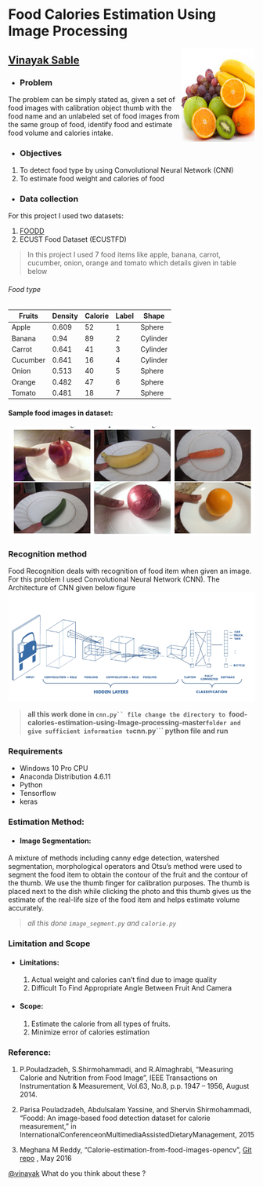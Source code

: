 
# Food Calories Estimation Using Image Processing
<img src="1.jpg" alt="python" width="150" height="190" align="right">

## [Vinayak Sable](https://www.linkedin.com/in/vinayak-sable-675502131) 

+ ###  Problem
 The problem can be simply stated as, given a set of food images with calibration object thumb with the food name and an unlabeled set of food images from the same group of food, identify food and estimate food volume and calories intake.
+ ### Objectives
 1.	To detect food type by using Convolutional Neural Network (CNN)
 2.	To estimate food weight and calories of food

+ ### Data collection
For this project I used two datasets:
1. [FOODD](http://www.site.uottawa.ca/~shervin/food/)
2. ECUST Food Dataset (ECUSTFD)
  >In this project I used 7 food items like apple, banana, carrot, cucumber, onion, orange and tomato which details given in table below
  ###### Food type

| Fruits  | Density |	Calorie| Label |	Shape   |
|---------|---------|--------|-------|---------|
| Apple   | 0.609   | 52     | 1     | Sphere  | 
| Banana  |	0.94    |	89     |	2     |	Cylinder|
| Carrot  |	0.641   |	41     | 3     | Cylinder|
| Cucumber|	0.641   | 16    	| 4     |	Cylinder|
| Onion   | 0.513   |	40     |	5     |	Sphere  |
| Orange 	| 0.482   |	47     |	6     |	Sphere  |
| Tomato 	| 0.481   | 18     |	7     |	Sphere  |
#### Sample food images in dataset:

<img src="2.PNG" alt="python" width="615" height="224" align="centre">


### Recognition method
Food Recognition deals with recognition of food item when given an image. For this problem I used Convolutional Neural Network (CNN). The Architecture of  CNN given below figure 
<img src="3.png" alt="python" width="615" height="224" align="centre">
> **all this work done in ```cnn.py`` file
change the directory to ```food-calories-estimation-using-Image-processing-master``` folder and give sufficient information to ```cnn.py``` python file and run**



### Requirements
+ Windows 10 Pro CPU 
+ Anaconda Distribution 4.6.11
+ Python
+ Tensorflow 
+ keras 






### Estimation Method:
+ #### Image Segmentation:
A mixture of methods including canny edge detection, watershed segmentation, morphological operators and Otsu’s method were used to segment the food item to obtain the contour of the fruit and the contour of the thumb. We use the thumb finger for calibration purposes. The thumb is placed next to the dish while clicking the photo and this thumb gives us the estimate of the real-life size of the food item and helps estimate volume accurately.
> *all this done ```image_segment.py``` and ```calorie.py```*





### Limitation and Scope
+ #### Limitations:
    1.	Actual weight and calories can’t find due to image quality
    2.	Difficult To Find Appropriate Angle Between Fruit And Camera
    
+ #### Scope:
    1.	Estimate the calorie from all types of fruits.
    2.	Minimize error of calories estimation
    
### Reference:
   1. P.Pouladzadeh, S.Shirmohammadi, and R.Almaghrabi, “Measuring Calorie and Nutrition from Food Image”, IEEE Transactions on Instrumentation & Measurement, Vol.63, No.8, p.p. 1947 – 1956, August 2014.

   2. Parisa Pouladzadeh, Abdulsalam Yassine, and Shervin Shirmohammadi, “Foodd: An image-based food detection dataset for calorie measurement,” in InternationalConferenceonMultimediaAssistedDietaryManagement, 2015

   3. Meghana M Reddy, “Calorie-estimation-from-food-images-opencv”, [Git repo](https://github.com/meghanamreddy/Calorie-estimation-from-food-images-OpenCV) , May 2016




<a href="mailto:vinayak.sable.56@gmail.com">@vinayak</a> What do you think about these ?
